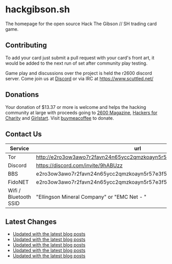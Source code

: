 # hackgibson.sh
The homepage for the open source Hack The Gibson // SH trading card game.


## Contributing

To add your card just submit a pull request with your card's front art, it would be added to the next run of set after community play testing.

Game play and discussions over the project is held the r2600 discord server. Come join us at [Discord](https://discord.com/invite/9hABUzz) or via IRC at https://www.scuttled.net/


## Donations

Your donation of $13.37 or more is welcome and helps the hacking community at large with proceeds going to [2600 Magazine](https://2600.com/), [Hackers for Charity](https://hackersforcharity.org) and [Girlstart](https://girlstart.org).  Visit [buymeacoffee](https://www.buymeacoffee.com/hackgibson.sh) to donate.


## Contact Us

Service | url
-|-
Tor | http://e2ro3ow3awo7r2favn24n65ycc2qmzkoayn5r57e3f56nvjwdcgg32ad.onion
Discord | https://discord.com/invite/9hABUzz
BBS | e2ro3ow3awo7r2favn24n65ycc2qmzkoayn5r57e3f56nvjwdcgg32ad.onion:23
FidoNET | e2ro3ow3awo7r2favn24n65ycc2qmzkoayn5r57e3f56nvjwdcgg32ad.onion:24554
Wifi / Bluetooth SSID | "Ellingson Mineral Company" or "EMC Net - <fidonet address>"

## Latest Changes
<!-- BLOG-POST-LIST:START -->
- [Updated with the latest blog posts](https://github.com/DFW2600/hackgibson.sh/commit/e3516695c549efe75e0370f72738a69009597076)
- [Updated with the latest blog posts](https://github.com/DFW2600/hackgibson.sh/commit/b4e3e253f31861ab6f0fa8095d8705d259bab577)
- [Updated with the latest blog posts](https://github.com/DFW2600/hackgibson.sh/commit/b70783d9a2726ccf99ad43b69c4f5b2997da9d28)
- [Updated with the latest blog posts](https://github.com/DFW2600/hackgibson.sh/commit/c7fe88251165d7e1fd08cd96559456a6d809ef70)
- [Updated with the latest blog posts](https://github.com/DFW2600/hackgibson.sh/commit/4f5dd001a2a5ec465fbd9b3cdf57bd3d55657d07)
<!-- BLOG-POST-LIST:END -->
